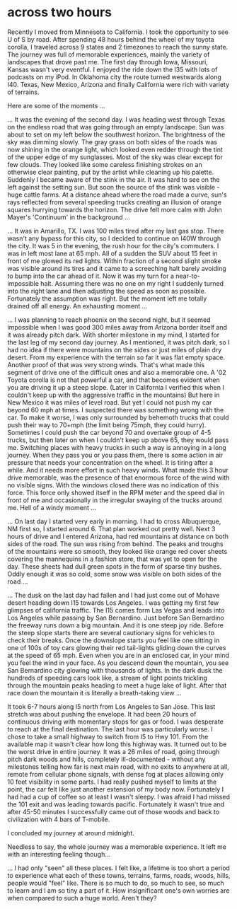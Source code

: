 across two hours
===
Recently I moved from Minnesota to California. I took the opportunity to see U of S by road. After spending 48 hours behind the wheel of my toyota corolla, I traveled across 9 states and 2 timezones to reach the sunny state. The journey was full of memorable experiences, mainly the variety of landscapes that drove past me. The first day through Iowa, Missouri, Kansas wasn't very eventful. I enjoyed the ride down the I35 with lots of podcasts on my iPod. In Oklahoma city the route turned westwards along I40\. Texas, New Mexico, Arizona and finally California were rich with variety of terrains.  
  
Here are some of the moments ...  
  
... It was the evening of the second day. I was heading west through Texas on the endless road that was going through an empty landscape. Sun was about to set on my left below the southwest horizon. The brightness of the sky was dimming slowly. The gray grass on both sides of the roads was now shining in the orange light, which looked even redder through the tint of the upper edge of my sunglasses. Most of the sky was clear except for few clouds. They looked like some careless finishing strokes on an otherwise clear painting, put by the artist while cleaning up his palette. Suddenly I became aware of the stink in the air. It was hard to see on the left against the setting sun. But soon the source of the stink was visible - huge cattle farms. At a distance ahead where the road made a curve, sun's rays reflected from several speeding trucks creating an illusion of orange squares hurrying towards the horizon. The drive felt more calm with John Mayer's 'Continuum' in the background ...  
  
... It was in Amarillo, TX. I was 100 miles tired after my last gas stop. There wasn't any bypass for this city, so I decided to continue on I40W through the city. It was 5 in the evening, the rush hour for the city's commuters. I was in left most lane at 65 mph. All of a sudden the SUV about 15 feet in front of me glowed its red lights. Within fraction of a second slight smoke was visible around its tires and it came to a screeching halt barely avoiding to bump into the car ahead of it. Now it was my turn for a near-to-impossible halt. Assuming there was no one on my right I suddenly turned into the right lane and then adjusting the speed as soon as possible. Fortunately the assumption was right. But the moment left me totally drained off all energy. An exhausting moment ...  
  
... I was planning to reach phoenix on the second night, but it seemed impossible when I was good 300 miles away from Arizona border itself and it was already pitch dark. With shorter milestone in my mind, I started for the last leg of my second day journey. As I mentioned, it was pitch dark, so I had no idea if there were mountains on the sides or just miles of plain dry desert. From my experience with the terrain so far it was flat empty space. Another proof of that was very strong winds. That's what made this segment of drive one of the difficult ones and also a memorable one. A '02 Toyota corolla is not that powerful a car, and that becomes evident when you are driving it up a steep slope. (Later in California I verified this when I couldn't keep up with the aggressive traffic in the mountains) But here in New Mexico it was miles of level road. But yet I could not push my car beyond 60 mph at times. I suspected there was something wrong with the car. To make it worse, I was only surrounded by behemoth trucks that could push their way to 70+mph (the limit being 75mph, they could hurry). Sometimes I could push the car beyond 70 and overtake group of 4-5 trucks, but then later on when I couldn't keep up above 65, they would pass me. Switching places with heavy trucks in such a way is annoying in a long journey. When they pass you or you pass them, there is some action in air pressure that needs your concentration on the wheel. It is tiring after a while. And it needs more effort in such heavy winds. What made this 3 hour drive memorable, was the presence of that enormous force of the wind with no visible signs. With the windows closed there was no indication of this force. This force only showed itself in the RPM meter and the speed dial in front of me and occasionally in the irregular swaying of the trucks around me. Hell of a windy moment ...  
  
... On last day I started very early in morning. I had to cross Albuquerque, NM first so, I started around 6\. That plan worked out pretty well. Next 3 hours of drive and I entered Arizona, had red mountains at distance on both sides of the road. The sun was rising from behind. The peaks and troughs of the mountains were so smooth, they looked like orange red cover sheets covering the mannequins in a fashion store, that was yet to open for the day. These sheets had dull green spots in the form of sparse tiny bushes. Oddly enough it was so cold, some snow was visible on both sides of the road ...  
  
... The dusk on the last day had fallen and I had just come out of Mohave desert heading down I15 towards Los Angeles. I was getting my first few glimpses of california traffic. The I15 comes form Las Vegas and leads into Los Angeles while passing by San Bernardino. Just before San Bernardino the freeway runs down a big mountain. And it is one steep joy ride. Before the steep slope starts there are several cautionary signs for vehicles to check their breaks. Once the downslope starts you feel like one sitting in one of 100s of toy cars glowing their red tail-lights gliding down the curves at the speed of 65 mph. Even when you are in an enclosed car, in your mind you feel the wind in your face. As you descend down the mountain, you see San Bernardino city glowing with thousands of lights. In the dark dusk the hundreds of speeding cars look like, a stream of light points trickling through the mountain peaks heading to meet a huge lake of light. After that race down the mountain it is literally a breath-taking view ...  
  
It took 6-7 hours along I5 north from Los Angeles to San Jose. This last stretch was about pushing the envelope. It had been 20 hours of continuous driving with momentary stops for gas or food. I was desperate to reach at the final destination. The last hour was particularly worse. I chose to take a small highway to switch from I5 to Hwy 101\. From the available map it wasn't clear how long this highway was. It turned out to be the worst drive in entire journey. It was a 26 miles of road, going through pitch dark woods and hills, completely ill-documented - without any milestones telling how far is next main road, with no exits to anywhere at all, remote from cellular phone signals, with dense fog at places allowing only 10 feet visibility in some parts. I had really pushed myself to limits at the point, the car felt like just another extension of my body now. Fortunately I had had a cup of coffee so at least I wasn't sleepy. I was afraid I had missed the 101 exit and was leading towards pacific. Fortunately it wasn't true and after 45-50 minutes I successfully came out of those woods and back to civilization with 4 bars of T-mobile.  
  
I concluded my journey at around midnight.  
  
Needless to say, the whole journey was a memorable experience. It left me with an interesting feeling though...  
  
... I had only "seen" all these places. I felt like, a lifetime is too short a period to experience what each of these towns, terrains, farms, roads, woods, hills, people would "feel" like. There is so much to do, so much to see, so much to learn and I am so tiny a part of it. How insignificant one's own worries are when compared to such a huge world. Aren't they?

